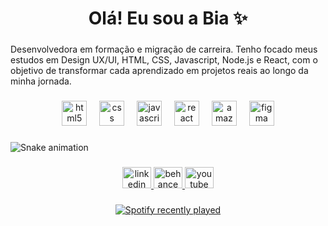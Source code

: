 <h1 align="center">Olá! Eu sou a Bia ✨</h1>

###

<p align="left">Desenvolvedora em formação e migração de carreira. Tenho focado meus estudos em Design UX/UI, HTML, CSS, Javascript, Node.js e React, com o objetivo de transformar cada aprendizado em projetos reais ao longo da minha jornada.</p>

###

<div align="center">
  <img src="https://cdn.jsdelivr.net/gh/devicons/devicon/icons/html5/html5-original.svg" height="40" alt="html5 logo"  />
  <img width="12" />
  <img src="https://cdn.jsdelivr.net/gh/devicons/devicon/icons/css3/css3-original.svg" height="40" alt="css logo"  />
  <img width="12" />
  <img src="https://cdn.jsdelivr.net/gh/devicons/devicon/icons/javascript/javascript-original.svg" height="40" alt="javascript logo"  />
  <img width="12" />
  <img src="https://cdn.jsdelivr.net/gh/devicons/devicon/icons/react/react-original.svg" height="40" alt="react logo"  />
  <img width="12" />
  <img src="https://cdn.jsdelivr.net/gh/devicons/devicon/icons/amazonwebservices/amazonwebservices-line-wordmark.svg" height="40" alt="amazonwebservices logo"  />
  <img width="12" />
  <img src="https://cdn.jsdelivr.net/gh/devicons/devicon/icons/figma/figma-original.svg" height="40" alt="figma logo"  />
</div>

###

<img src="https://raw.githubusercontent.com/aoibeatriz/aoibeatriz/output/snake.svg" alt="Snake animation" />

###

<div align="center">
  <a href="https://www.linkedin.com/in/beatriztsouto/" target="_blank">
    <img src="https://raw.githubusercontent.com/maurodesouza/profile-readme-generator/master/src/assets/icons/social/linkedin/default.svg" width="46" height="34" alt="linkedin logo"  />
  </a>
  <a href="https://www.behance.net/beatrizsouto1" target="_blank">
    <img src="https://raw.githubusercontent.com/maurodesouza/profile-readme-generator/master/src/assets/icons/social/behance/default.svg" width="46" height="34" alt="behance logo"  />
  </a>
  <a href="https://www.youtube.com/channel/UC1EtqTx82_692s6lx2qdkOQ" target="_blank">
    <img src="https://raw.githubusercontent.com/maurodesouza/profile-readme-generator/master/src/assets/icons/social/youtube/default.svg" width="46" height="34" alt="youtube logo"  />
  </a>
</div>

###

<div align="center">
  <a href="https://open.spotify.com/user/userbeatriz">
    <img src="https://spotify-recently-played-readme.vercel.app/api?user=userbeatriz&count=1&unique=true" alt="Spotify recently played"  />
  </a>
</div>

###
